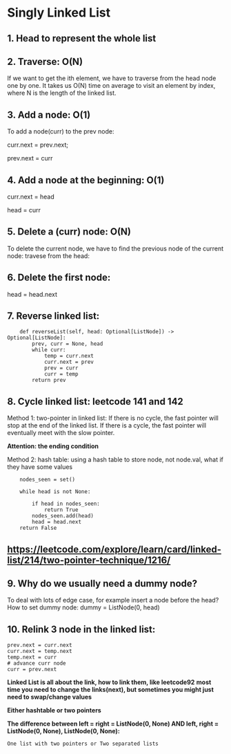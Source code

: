 # Singly Linked List
## 1. Head to represent the whole list
## 2. Traverse: O(N)
If we want to get the ith element, we have to traverse from the head node one by one. It takes us O(N) time on average to visit an element by index, where N is the length of the linked list.
## 3. Add a node: **O(1)**
To add a node(curr) to the prev node:

curr.next = prev.next; 

prev.next = curr

## 4. Add a node at the beginning: **O(1)**
curr.next = head

head = curr

## 5. Delete a (curr) node: **O(N)**
To delete the current node, we have to find the previous node of the current node: travese from the head:

## 6. Delete the first node:
head = head.next

## 7. Reverse linked list:
        def reverseList(self, head: Optional[ListNode]) -> Optional[ListNode]:
            prev, curr = None, head
            while curr:
                temp = curr.next
                curr.next = prev
                prev = curr
                curr = temp
            return prev
        
## 8. Cycle linked list: leetcode 141 and 142
Method 1: two-pointer in linked list:
If there is no cycle, the fast pointer will stop at the end of the linked list. 
If there is a cycle, the fast pointer will eventually meet with the slow pointer.

**Attention: the ending condition**

Method 2: hash table:
using a hash table to store node, not node.val, what if they have some values

        nodes_seen = set()
        
        while head is not None:
        
            if head in nodes_seen:
                return True
            nodes_seen.add(head)
            head = head.next    
        return False

## https://leetcode.com/explore/learn/card/linked-list/214/two-pointer-technique/1216/

## 9. Why do we usually need a dummy node?
To deal with lots of edge case, for example insert a node before the head?
How to set dummy node: dummy = ListNode(0, head)

## 10. Relink 3 node in the linked list:
    prev.next = curr.next
    curr.next = temp.next
    temp.next = curr
    # advance curr node
    curr = prev.next



**Linked List is all about the link, how to link them, like leetcode92**
**most time you need to change the links(next), but sometimes you might just need to swap/change values**

**Either hashtable or two pointers**


**The difference between left = right = ListNode(0, None) AND left, right = ListNode(0, None), ListNode(0, None):**

    One list with two pointers or Two separated lists 

















